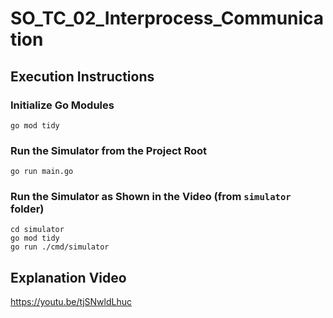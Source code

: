 # SO_TC_02_Interprocess_Communication

## Execution Instructions

### Initialize Go Modules

```
go mod tidy
```

### Run the Simulator from the Project Root

```
go run main.go
```

### Run the Simulator as Shown in the Video (from `simulator` folder)

```
cd simulator
go mod tidy
go run ./cmd/simulator
```

## Explanation Video

https://youtu.be/tjSNwldLhuc